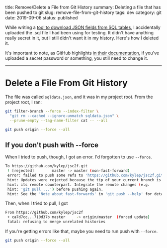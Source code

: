 title: Remove/Delete a File from Git History
summary: Deleting a file that has been pushed to git
slug: remove-file-from-git-history
tags: dev
category: git
date: 2019-09-06
status: published


While writing a [tool to download JSON fields from SQL tables](/jsc2f.html),
I accidentally uploaded the .sql file I had been using for testing. It didn't
have anything really secret in it, but I still didn't want it in my history.
Here's how I deleted it.

It's important to note, as GitHub highlights [in their documentation](https://help.github.com/en/articles/removing-sensitive-data-from-a-repository),
if you've uploaded a secret password or something, you still need to change it.


---


# Delete a File From Git History

The file was called `sqldata.json`, and it was in my project root.
From the project root, I ran:

```bash
git filter-branch --force --index-filter \
  "git rm --cached --ignore-unmatch sqldata.json" \
  --prune-empty --tag-name-filter cat -- --all

git push origin --force --all
```

## If you don't push with --force

When I tried to push, though, I got an error. I'd forgotten to use `--force`.

```bash
To https://github.com/kylep/jsc2f.git
 ! [rejected]        master -> master (non-fast-forward)
 error: failed to push some refs to 'https://github.com/kylep/jsc2f.git'
 hint: Updates were rejected because the tip of your current branch is behind
 hint: its remote counterpart. Integrate the remote changes (e.g.
 hint: 'git pull ...') before pushing again.
 hint: See the 'Note about fast-forwards' in 'git push --help' for details.
```

Then, when I tried to pull, I got

```bash
From https://github.com/kylep/jsc2f
 + ca7d7cc...710d37b master     -> origin/master  (forced update)
 fatal: refusing to merge unrelated histories
```

If you're getting errors like that, maybe you need to run push with `--force`.

```bash
git push origin --force --all
```

